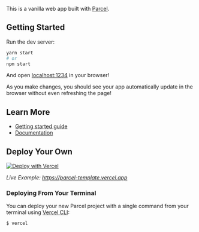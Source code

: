 This is a vanilla web app built with [Parcel](https://parceljs.org).

## Getting Started

Run the dev server:

```bash
yarn start
# or
npm start
```

And open [localhost:1234](http://localhost:1234) in your browser!

As you make changes, you should see your app automatically update in the browser without even refreshing the page!

## Learn More

- [Getting started guide](https://parceljs.org/getting-started/webapp/)
- [Documentation](https://parceljs.org/docs/)

## Deploy Your Own

[![Deploy with Vercel](https://vercel.com/button)](https://vercel.com/new/clone?repository-url=https://github.com/vercel/examples/tree/main/framework-boilerplates/parcel&template=parcel)

_Live Example: https://parcel-template.vercel.app_

### Deploying From Your Terminal

You can deploy your new Parcel project with a single command from your terminal using [Vercel CLI](https://vercel.com/download):

```shell
$ vercel
```
